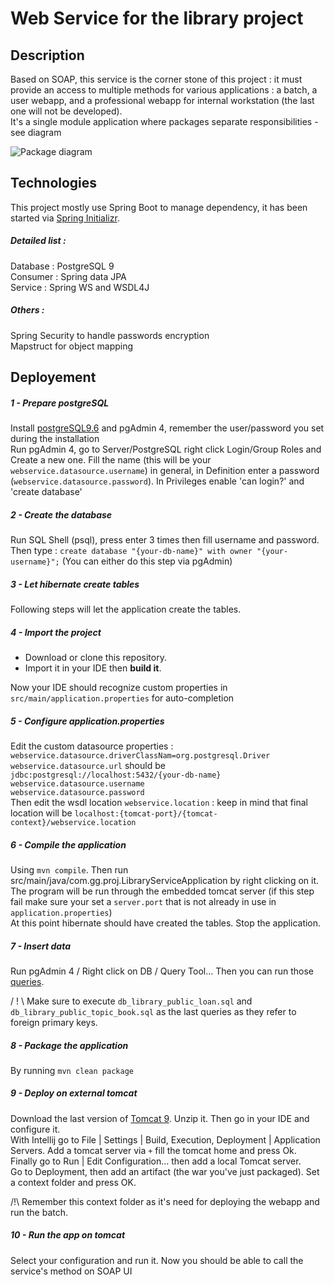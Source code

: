 # Web Service for the library project  
  
## Description  
  
Based on SOAP, this service is the corner stone of this project : it must 
provide an access to multiple methods for various applications : a batch, a user webapp, and a professional webapp for internal workstation (the last one will not be developed).\
It's a single module application where packages separate responsibilities - see diagram

![Package diagram](https://raw.githubusercontent.com/xxjokerx/library-service/master/documents/uml/Package_proj.png)
  
## Technologies  
  
This project mostly use Spring Boot to manage dependency, it has been started via [Spring Initializr](https://start.spring.io/).  
  
##### Detailed list :  
  
Database :  PostgreSQL 9\
Consumer :  Spring data JPA\
Service : Spring WS and WSDL4J
  
##### Others :  
  
Spring Security to handle passwords encryption\
Mapstruct for object mapping
      
## Deployement  
 
##### 1 - Prepare postgreSQL
Install [postgreSQL9.6](https://www.postgresql.org/download/) and pgAdmin 4, remember the user/password you set during the installation\
Run pgAdmin 4, go to Server/PostgreSQL right click Login/Group Roles and Create a new one.
Fill the name (this will be your `webservice.datasource.username`) in general, in Definition enter a password (`webservice.datasource.password`). In Privileges enable 'can login?' and 'create database'

##### 2 - Create the database
Run SQL Shell (psql), press enter 3 times then fill username and password. Then type : `create database "{your-db-name}" with owner "{your-username}";`
(You can either do this step via pgAdmin)

##### 3 - Let hibernate create tables
Following steps will let the application create the tables.

##### 4 - Import the project
- Download or clone this repository.
- Import it in your IDE then **build it**.

Now your IDE should recognize custom properties in `src/main/application.properties` for auto-completion

##### 5 - Configure application.properties
Edit the custom datasource properties :\
`webservice.datasource.driverClassNam=org.postgresql.Driver`\
`webservice.datasource.url` should be `jdbc:postgresql://localhost:5432/{your-db-name}`\
`webservice.datasource.username`\
`webservice.datasource.password`\
Then edit the wsdl location `webservice.location` : keep in mind that final location will be `localhost:{tomcat-port}/{tomcat-context}/webservice.location`

##### 6 - Compile the application
Using `mvn compile`. Then run
src/main/java/com.gg.proj.LibraryServiceApplication by right clicking on it. The program will be run through the embedded tomcat server (if this step fail make sure your set a `server.port` that is not already in use in `application.properties`)\
At this point hibernate should have created the tables. Stop the application.

##### 7 - Insert data
Run pgAdmin 4 / Right click on DB / Query Tool...
Then you can run those [queries](https://github.com/xxjokerx/library-service/tree/master/documents/sql-script/datadump).

/ ! \ Make sure to execute `db_library_public_loan.sql` and `db_library_public_topic_book.sql` as the last queries as they refer to foreign primary keys.

##### 8 - Package the application
By running `mvn clean package`

##### 9 - Deploy on external tomcat
Download the last version of [Tomcat 9](https://tomcat.apache.org/download-90.cgi). Unzip it. Then go in your IDE and configure it.\
With Intellij go to File | Settings | Build, Execution, Deployment | Application Servers. Add a tomcat server via `+` fill the tomcat home and press Ok.
Finally go to Run | Edit Configuration... then add a local Tomcat server.\
Go to Deployment, then add an artifact (the war you've just packaged). Set a context folder and press OK.

/!\ Remember this context folder as it's need for deploying the webapp and run the batch.

##### 10 - Run the app on tomcat
Select your configuration and run it. Now you should be able to call the service's method on SOAP UI


